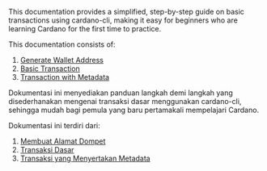 This documentation provides a simplified, step-by-step guide on basic transactions using cardano-cli, making it easy for beginners who are learning Cardano for the first time to practice.

This documentation consists of:

1. [Generate Wallet Address](https://github.com/ValdryanIvandito/cardano-basic-transaction-guide/blob/main/generate-wallet-address-eng.md)
2. [Basic Transaction](https://github.com/ValdryanIvandito/cardano-basic-transaction-guide/blob/main/transaction-eng.md)
3. [Transaction with Metadata](https://github.com/ValdryanIvandito/cardano-basic-transaction-guide/blob/main/metadata-eng.md)

Dokumentasi ini menyediakan panduan langkah demi langkah yang disederhanakan mengenai transaksi dasar menggunakan cardano-cli, sehingga mudah bagi pemula yang baru pertamakali mempelajari Cardano.

Dokumentasi ini terdiri dari:

1. [Membuat Alamat Dompet](https://github.com/ValdryanIvandito/cardano-basic-transaction-guide/blob/main/generate-wallet-address-id.md)
2. [Transaksi Dasar](https://github.com/ValdryanIvandito/cardano-basic-transaction-guide/blob/main/transaction-id.md)
3. [Transaksi yang Menyertakan Metadata](https://github.com/ValdryanIvandito/cardano-basic-transaction-guide/blob/main/metadata-id.md)
